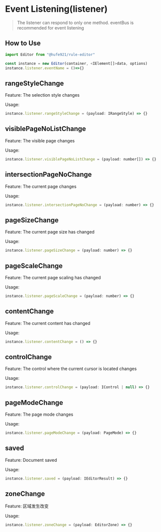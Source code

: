 # Event Listening(listener)

> The listener can respond to only one method. eventBus is recommended for event listening

## How to Use

```javascript
import Editor from "@hufe921/rule-editor"

const instance = new Editor(container, <IElement[]>data, options)
instance.listener.eventName = ()=>{}
```

## rangeStyleChange

Feature: The selection style changes

Usage:

```javascript
instance.listener.rangeStyleChange = (payload: IRangeStyle) => {}
```

## visiblePageNoListChange

Feature: The visible page changes

Usage:

```javascript
instance.listener.visiblePageNoListChange = (payload: number[]) => {}
```

## intersectionPageNoChange

Feature: The current page changes

Usage:

```javascript
instance.listener.intersectionPageNoChange = (payload: number) => {}
```

## pageSizeChange

Feature: The current page size has changed

Usage:

```javascript
instance.listener.pageSizeChange = (payload: number) => {}
```

## pageScaleChange

Feature: The current page scaling has changed

Usage:

```javascript
instance.listener.pageScaleChange = (payload: number) => {}
```

## contentChange

Feature: The current content has changed

Usage:

```javascript
instance.listener.contentChange = () => {}
```

## controlChange

Feature: The control where the current cursor is located changes

Usage:

```javascript
instance.listener.controlChange = (payload: IControl | null) => {}
```

## pageModeChange

Feature: The page mode changes

Usage:

```javascript
instance.listener.pageModeChange = (payload: PageMode) => {}
```

## saved

Feature: Document saved

Usage:

```javascript
instance.listener.saved = (payload: IEditorResult) => {}
```

## zoneChange

Feature: 区域发生改变

Usage:

```javascript
instance.listener.zoneChange = (payload: EditorZone) => {}
```
